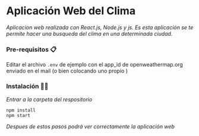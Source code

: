 # Aplicación Web del Clima

_Aplicacion web realizada con React.js, Node.js y js. Es esta aplicación se te permite hacer una busqueda del clima en una determinada ciudad._

### Pre-requisitos 📋

Editar el archivo `.env` de ejemplo con el app_id de openweathermap.org enviado en el mail (o bien colocando uno propio )


### Instalación 🚀🔧

_Entrar a la carpeta del respositorio_


```
npm install
npm start
``` 


_Despues de estos pasos podrá ver correctamente la aplicación web_
